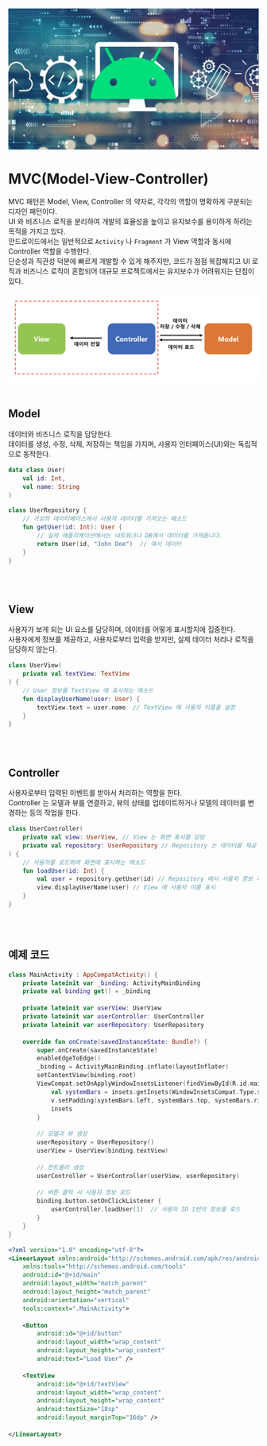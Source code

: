 <br/>![architecture](./architecture.png)
# MVC(Model-View-Controller)
MVC 패턴은 Model, View, Controller 의 약자로, 각각의 역할이 명확하게 구분되는 디자인 패턴이다.<br/>
UI 와 비즈니스 로직을 분리하여 개발의 효율성을 높이고 유지보수를 용이하게 하려는 목적을 가지고 있다.<br/>
안드로이드에서는 일반적으로 `Activity` 나 `Fragment` 가 View 역할과 동시에 Controller 역할을 수행한다.<br/>
단순성과 직관성 덕분에 빠르게 개발할 수 있게 해주지만, 코드가 점점 복잡해지고 UI 로직과 비즈니스 로직이 혼합되어 대규모 프로젝트에서는 유지보수가 어려워지는 단점이 있다.<br/>
<br/>![mvc](./mvc.png)
<br/>
<br/>

## Model
데이터와 비즈니스 로직을 담당한다.<br/>
데이터를 생성, 수정, 삭제, 저장하는 책임을 가지며, 사용자 인터페이스(UI)와는 독립적으로 동작한다.<br/>

```kotlin
data class User(
    val id: Int,
    val name: String
)
```
```kotlin
class UserRepository {
    // 가상의 데이터베이스에서 사용자 데이터를 가져오는 메소드
    fun getUser(id: Int): User {
        // 실제 애플리케이션에서는 네트워크나 DB에서 데이터를 가져옵니다.
        return User(id, "John Doe")  // 예시 데이터
    }
}
```
<br/>
<br/>

## View
사용자가 보게 되는 UI 요소를 담당하며, 데이터를 어떻게 표시할지에 집중한다.<br/>
사용자에게 정보를 제공하고, 사용자로부터 입력을 받지만, 실제 데이터 처리나 로직을 담당하지 않는다.<br/>

```kotlin
class UserView(
    private val textView: TextView
) {
    // User 정보를 TextView 에 표시하는 메소드
    fun displayUserName(user: User) {
        textView.text = user.name  // TextView 에 사용자 이름을 설정
    }
}
```
<br/>
<br/>

## Controller
사용자로부터 입력된 이벤트를 받아서 처리하는 역할을 한다.<br/>
Controller 는 모델과 뷰를 연결하고, 뷰의 상태를 업데이트하거나 모델의 데이터를 변경하는 등의 작업을 한다.<br/>

```kotlin
class UserController(
    private val view: UserView, // View 는 화면 표시를 담당
    private val repository: UserRepository // Repository 는 데이터를 제공
) {
    // 사용자를 로드하여 화면에 표시하는 메소드
    fun loadUser(id: Int) {
        val user = repository.getUser(id) // Repository 에서 사용자 정보 가져오기
        view.displayUserName(user) // View 에 사용자 이름 표시
    }
}
```
<br/>
<br/>

## 예제 코드
```kotlin
class MainActivity : AppCompatActivity() {
    private lateinit var _binding: ActivityMainBinding
    private val binding get() = _binding

    private lateinit var userView: UserView
    private lateinit var userController: UserController
    private lateinit var userRepository: UserRepository

    override fun onCreate(savedInstanceState: Bundle?) {
        super.onCreate(savedInstanceState)
        enableEdgeToEdge()
        _binding = ActivityMainBinding.inflate(layoutInflater)
        setContentView(binding.root)
        ViewCompat.setOnApplyWindowInsetsListener(findViewById(R.id.main)) { v, insets ->
            val systemBars = insets.getInsets(WindowInsetsCompat.Type.systemBars())
            v.setPadding(systemBars.left, systemBars.top, systemBars.right, systemBars.bottom)
            insets
        }

        // 모델과 뷰 생성
        userRepository = UserRepository()
        userView = UserView(binding.textView)

        // 컨트롤러 생성
        userController = UserController(userView, userRepository)

        // 버튼 클릭 시 사용자 정보 로드
        binding.button.setOnClickListener {
            userController.loadUser(1)  // 사용자 ID 1번의 정보를 로드
        }
    }
}
```
```xml
<?xml version="1.0" encoding="utf-8"?>
<LinearLayout xmlns:android="http://schemas.android.com/apk/res/android"
    xmlns:tools="http://schemas.android.com/tools"
    android:id="@+id/main"
    android:layout_width="match_parent"
    android:layout_height="match_parent"
    android:orientation="vertical"
    tools:context=".MainActivity">

    <Button
        android:id="@+id/button"
        android:layout_width="wrap_content"
        android:layout_height="wrap_content"
        android:text="Load User" />

    <TextView
        android:id="@+id/textView"
        android:layout_width="wrap_content"
        android:layout_height="wrap_content"
        android:textSize="18sp"
        android:layout_marginTop="16dp" />

</LinearLayout>
```